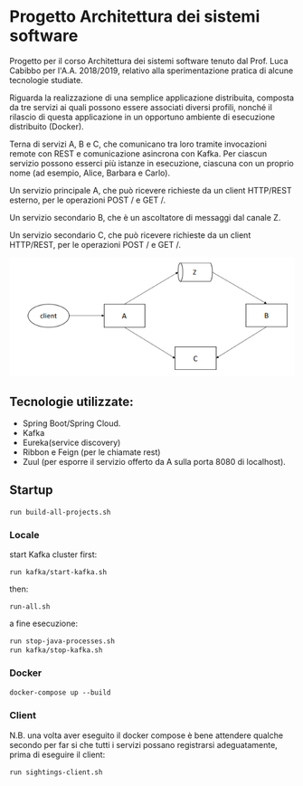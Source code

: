 # Progetto Architettura dei sistemi software

Progetto per il corso Architettura dei sistemi software tenuto dal Prof. Luca Cabibbo per l'A.A. 2018/2019, relativo alla sperimentazione pratica di alcune tecnologie studiate.

Riguarda la realizzazione di una semplice applicazione distribuita, composta da tre servizi ai quali possono essere associati diversi profili, nonché il rilascio di questa applicazione in un opportuno ambiente di esecuzione distribuito (Docker).

Terna di servizi A, B e C, che comunicano tra loro  tramite invocazioni remote con REST e 
comunicazione asincrona con Kafka. Per ciascun servizio possono esserci più istanze in esecuzione, 
ciascuna con un proprio nome (ad esempio, Alice, Barbara e Carlo). 

Un servizio principale A, che può ricevere richieste da un client HTTP/REST esterno, per le 
operazioni POST / e GET /.  

Un servizio secondario B, che è un ascoltatore di messaggi dal canale Z.

Un  servizio  secondario  C,  che  può  ricevere  richieste  da  un  client  HTTP/REST,  per  le 
operazioni POST / e GET /.  

![Alt text](arc.png)

## Tecnologie utilizzate:

 * Spring Boot/Spring Cloud.  
 * Kafka
 * Eureka(service  discovery)
 * Ribbon  e  Feign  (per le chiamate rest)
 * Zuul (per esporre il servizio offerto da A sulla porta 8080 di localhost).

## Startup

```
run build-all-projects.sh
```

### Locale

start Kafka cluster first:
```
run kafka/start-kafka.sh
```

then:
```
run-all.sh
```

a fine esecuzione:

```
run stop-java-processes.sh
run kafka/stop-kafka.sh
```

### Docker

```
docker-compose up --build
```

### Client

N.B. una volta aver eseguito il docker compose è bene attendere qualche secondo per far si che tutti i servizi possano registrarsi adeguatamente, prima di eseguire il client:

```
run sightings-client.sh
```
